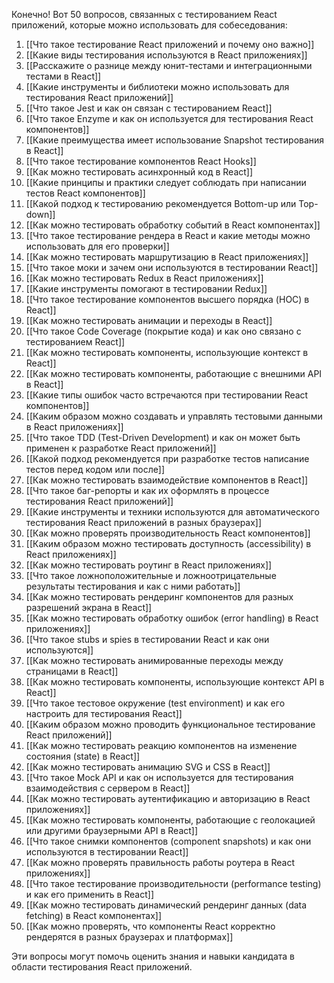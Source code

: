 Конечно! Вот 50 вопросов, связанных с тестированием React приложений, которые можно использовать для собеседования:

1. [[Что такое тестирование React приложений и почему оно важно]]
2. [[Какие виды тестирования используются в React приложениях]]
3. [[Расскажите о разнице между юнит-тестами и интеграционными тестами в React]]
4. [[Какие инструменты и библиотеки можно использовать для тестирования React приложений]]
5. [[Что такое Jest и как он связан с тестированием React]]
6. [[Что такое Enzyme и как он используется для тестирования React компонентов]]
7. [[Какие преимущества имеет использование Snapshot тестирования в React]]
8. [[Что такое тестирование компонентов React Hooks]]
9. [[Как можно тестировать асинхронный код в React]]
10. [[Какие принципы и практики следует соблюдать при написании тестов React компонентов]]
11. [[Какой подход к тестированию рекомендуется Bottom-up или Top-down]]
12. [[Как можно тестировать обработку событий в React компонентах]]
13. [[Что такое тестирование рендера в React и какие методы можно использовать для его проверки]]
14. [[Как можно тестировать маршрутизацию в React приложениях]]
15. [[Что такое моки и зачем они используются в тестировании React]]
16. [[Как можно тестировать Redux в React приложениях]]
17. [[Какие инструменты помогают в тестировании Redux]]
18. [[Что такое тестирование компонентов высшего порядка (HOC) в React]]
19. [[Как можно тестировать анимации и переходы в React]]
20. [[Что такое Code Coverage (покрытие кода) и как оно связано с тестированием React]]
21. [[Как можно тестировать компоненты, использующие контекст в React]]
22. [[Как можно тестировать компоненты, работающие с внешними API в React]]
23. [[Какие типы ошибок часто встречаются при тестировании React компонентов]]
24. [[Каким образом можно создавать и управлять тестовыми данными в React приложениях]]
25. [[Что такое TDD (Test-Driven Development) и как он может быть применен к разработке React приложений]]
26. [[Какой подход рекомендуется при разработке тестов написание тестов перед кодом или после]]
27. [[Как можно тестировать взаимодействие компонентов в React]]
28. [[Что такое баг-репорты и как их оформлять в процессе тестирования React приложений]]
29. [[Какие инструменты и техники используются для автоматического тестирования React приложений в разных браузерах]]
30. [[Как можно проверять производительность React компонентов]]
31. [[Каким образом можно тестировать доступность (accessibility) в React приложениях]]
32. [[Как можно тестировать роутинг в React приложениях]]
33. [[Что такое ложноположительные и ложноотрицательные результаты тестирования и как с ними работать]]
34. [[Как можно тестировать рендеринг компонентов для разных разрешений экрана в React]]
35. [[Как можно тестировать обработку ошибок (error handling) в React приложениях]]
36. [[Что такое stubs и spies в тестировании React и как они используются]]
37. [[Как можно тестировать анимированные переходы между страницами в React]]
38. [[Как можно тестировать компоненты, использующие контекст API в React]]
39. [[Что такое тестовое окружение (test environment) и как его настроить для тестирования React]]
40. [[Каким образом можно проводить функциональное тестирование React приложений]]
41. [[Как можно тестировать реакцию компонентов на изменение состояния (state) в React]]
42. [[Как можно тестировать анимацию SVG и CSS в React]]
43. [[Что такое Mock API и как он используется для тестирования взаимодействия с сервером в React]]
44. [[Как можно тестировать аутентификацию и авторизацию в React приложениях]]
45. [[Как можно тестировать компоненты, работающие с геолокацией или другими браузерными API в React]]
46. [[Что такое снимки компонентов (component snapshots) и как они используются в тестировании React]]
47. [[Как можно проверять правильность работы роутера в React приложениях]]
48. [[Что такое тестирование производительности (performance testing) и как его применить в React]]
49. [[Как можно тестировать динамический рендеринг данных (data fetching) в React компонентах]]
50. [[Как можно проверять, что компоненты React корректно рендерятся в разных браузерах и платформах]]

Эти вопросы могут помочь оценить знания и навыки кандидата в области тестирования React приложений.